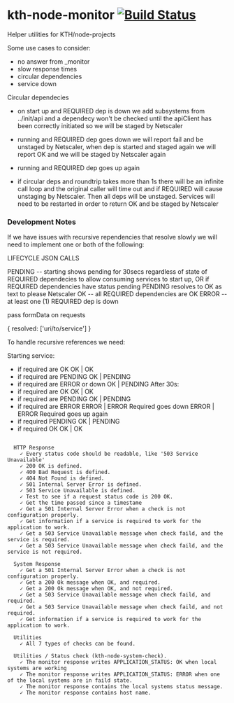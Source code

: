 # kth-node-monitor [![Build Status](https://travis-ci.org/kth/kth-node-monitor.svg?branch=master)](https://travis-ci.org/kth/kth-node-monitor)

Helper utilities for KTH/node-projects

Some use cases to consider:

- no answer from \_monitor
- slow response times
- circular dependencies
- service down

Circular dependecies

- on start up and REQUIRED dep is down
  we add subsystems from ../init/api and a dependecy won't be checked
  until the apiClient has been correctly initiated so we will be staged
  by Netscaler

- running and REQUIRED dep goes down
  we will report fail and be unstaged by Netscaler, when dep is started and
  staged again we will report OK and we will be staged by Netscaler again

- running and REQUIRED dep goes up again

- if circular deps and roundtrip takes more than 1s
  there will be an infinite call loop and the original caller will time out
  and if REQUIRED will cause unstaging by Netscaler. Then all deps will be unstaged.
  Services will need to be restarted in order to return OK and be staged by Netscaler

### Development Notes

If we have issues with recursive rependencies that resolve slowly we will need to implement one or both of the following:

LIFECYCLE JSON CALLS

PENDING -- starting shows pending for 30secs regardless of state of REQUIRED dependecies
to allow consuming services to start up, OR if REQUIRED dependencies have status pending
PENDING resolves to OK as text to please Netscaler
OK -- all REQUIRED dependencies are OK
ERROR -- at least one (1) REQUIRED dep is down

pass formData on requests

{
resolved: ['uri/to/service']
}

To handle recursive references we need:

Starting service:

- if required are OK OK | OK
- if required are PENDING OK | PENDING
- if required are ERROR or down OK | PENDING
  After 30s:
- if required are OK OK | OK
- if required are PENDING OK | PENDING
- if required are ERROR ERROR | ERROR
  Required goes down ERROR | ERROR
  Required goes up again
- if required PENDING OK | PENDING
- if required OK OK | OK

```text

  HTTP Response
    ✓ Every status code should be readable, like '503 Service Unavailable'
    ✓ 200 OK is defined.
    ✓ 400 Bad Request is defined.
    ✓ 404 Not Found is defined.
    ✓ 501 Internal Server Error is defined.
    ✓ 503 Service Unavailable is defined.
    ✓ Test to see if a request status code is 200 OK.
    ✓ Get the time passed since a timestame
    ✓ Get a 501 Internal Server Error when a check is not configuration properly.
    ✓ Get information if a service is required to work for the application to work.
    ✓ Get a 503 Service Unavailable message when check faild, and the service is required.
    ✓ Get a 503 Service Unavailable message when check faild, and the service is not required.

  System Response
    ✓ Get a 501 Internal Server Error when a check is not configuration properly.
    ✓ Get a 200 Ok message when OK, and required.
    ✓ Get a 200 Ok message when OK, and not required.
    ✓ Get a 503 Service Unavailable message when check faild, and required.
    ✓ Get a 503 Service Unavailable message when check faild, and not required.
    ✓ Get information if a service is required to work for the application to work.

  Utilities
    ✓ All 7 types of checks can be found.

  Utilities / Status check (kth-node-system-check).
    ✓ The monitor response writes APPLICATION_STATUS: OK when local systems are working
    ✓ The monitor response writes APPLICATION_STATUS: ERROR when one of the local systems are in faild state.
    ✓ The monitor response contains the local systems status message.
    ✓ The monitor response contains host name.

```
